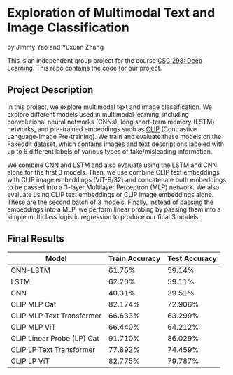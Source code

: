 # Exploration of Multimodal Text and Image Classification

by Jimmy Yao and Yuxuan Zhang


This is an independent group project for the course [CSC 298: Deep Learning](https://www.cs.rochester.edu/~cxu22/t/298F22/). This repo contains the code for our project.

## Project Description

In this project, we explore multimodal text and image classification. We explore different models used in multimodal learning, including convolutional neural networks (CNNs), long short-term memory (LSTM) networks, and pre-trained embeddings such as [CLIP](https://github.com/openai/CLIP) (Contrastive Language-Image Pre-training). We train and evaluate these models on the [Fakeddit](https://github.com/entitize/Fakeddit) dataset, which contains images and text descriptions labeled with up to 6 different labels of various types of fake/misleading information.

We combine CNN and LSTM and also evaluate using the LSTM and CNN alone for the first 3 models. Then, we use combine CLIP text embeddings with CLIP image embeddings (ViT-B/32) and concatenate both embeddings to be passed into a 3-layer Multilayer Perceptron (MLP) network. We also evaluate using CLIP text embeddings or CLIP image embeddings alone. These are the second batch of 3 models. Finally, instead of passing the embeddings into a MLP, we perform linear probing by passing them into a simple multiclass logistic regression to produce our final 3 models.

## Final Results

| Model                   | Train Accuracy | Test Accuracy |
|-------------------------|----------------|---------------|
| CNN-LSTM                | 61.75\%        | 59.14\%       |
| LSTM                    | 62.20\%        | 59.11\%       |
| CNN                     | 40.31\%        | 39.51\%       |
| CLIP MLP Cat            | 82.174\%       | 72.906\%      |
| CLIP MLP Text Transformer | 66.633\%       | 63.299\%      |
| CLIP MLP ViT            | 66.440\%       | 64.212\%      |
| CLIP Linear Probe (LP) Cat | 91.710\%       | 86.029\%      |
| CLIP LP Text Transformer  | 77.892\%       | 74.459\%      |
| CLIP LP ViT               | 82.775\%       | 79.787\%      |
